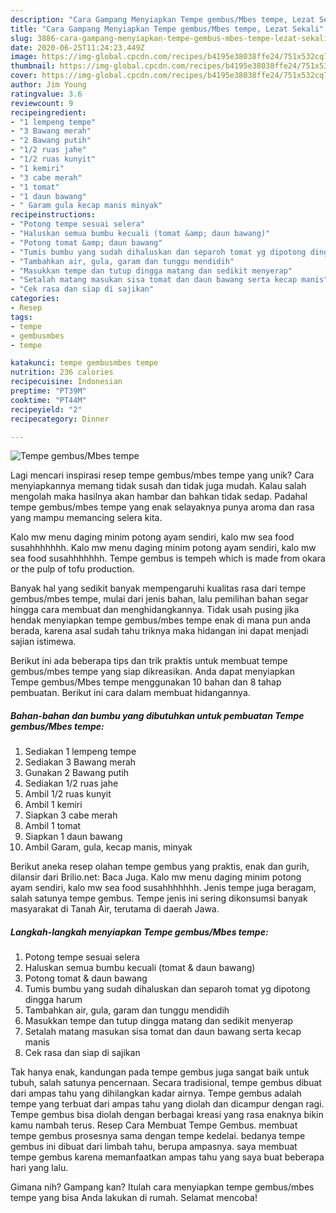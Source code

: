 ```yaml
---
description: "Cara Gampang Menyiapkan Tempe gembus/Mbes tempe, Lezat Sekali"
title: "Cara Gampang Menyiapkan Tempe gembus/Mbes tempe, Lezat Sekali"
slug: 3886-cara-gampang-menyiapkan-tempe-gembus-mbes-tempe-lezat-sekali
date: 2020-06-25T11:24:23.449Z
image: https://img-global.cpcdn.com/recipes/b4195e38038ffe24/751x532cq70/tempe-gembusmbes-tempe-foto-resep-utama.jpg
thumbnail: https://img-global.cpcdn.com/recipes/b4195e38038ffe24/751x532cq70/tempe-gembusmbes-tempe-foto-resep-utama.jpg
cover: https://img-global.cpcdn.com/recipes/b4195e38038ffe24/751x532cq70/tempe-gembusmbes-tempe-foto-resep-utama.jpg
author: Jim Young
ratingvalue: 3.6
reviewcount: 9
recipeingredient:
- "1 lempeng tempe"
- "3 Bawang merah"
- "2 Bawang putih"
- "1/2 ruas jahe"
- "1/2 ruas kunyit"
- "1 kemiri"
- "3 cabe merah"
- "1 tomat"
- "1 daun bawang"
- " Garam gula kecap manis minyak"
recipeinstructions:
- "Potong tempe sesuai selera"
- "Haluskan semua bumbu kecuali (tomat &amp; daun bawang)"
- "Potong tomat &amp; daun bawang"
- "Tumis bumbu yang sudah dihaluskan dan separoh tomat yg dipotong dingga harum"
- "Tambahkan air, gula, garam dan tunggu mendidih"
- "Masukkan tempe dan tutup dingga matang dan sedikit menyerap"
- "Setalah matang masukan sisa tomat dan daun bawang serta kecap manis"
- "Cek rasa dan siap di sajikan"
categories:
- Resep
tags:
- tempe
- gembusmbes
- tempe

katakunci: tempe gembusmbes tempe 
nutrition: 236 calories
recipecuisine: Indonesian
preptime: "PT39M"
cooktime: "PT44M"
recipeyield: "2"
recipecategory: Dinner

---
```



![Tempe gembus/Mbes tempe](https://img-global.cpcdn.com/recipes/b4195e38038ffe24/751x532cq70/tempe-gembusmbes-tempe-foto-resep-utama.jpg)

Lagi mencari inspirasi resep tempe gembus/mbes tempe yang unik? Cara menyiapkannya memang tidak susah dan tidak juga mudah. Kalau salah mengolah maka hasilnya akan hambar dan bahkan tidak sedap. Padahal tempe gembus/mbes tempe yang enak selayaknya punya aroma dan rasa yang mampu memancing selera kita.

Kalo mw menu daging minim potong ayam sendiri, kalo mw sea food susahhhhhhh. Kalo mw menu daging minim potong ayam sendiri, kalo mw sea food susahhhhhhh. Tempe gembus is tempeh which is made from okara or the pulp of tofu production.

Banyak hal yang sedikit banyak mempengaruhi kualitas rasa dari tempe gembus/mbes tempe, mulai dari jenis bahan, lalu pemilihan bahan segar hingga cara membuat dan menghidangkannya. Tidak usah pusing jika hendak menyiapkan tempe gembus/mbes tempe enak di mana pun anda berada, karena asal sudah tahu triknya maka hidangan ini dapat menjadi sajian istimewa.


Berikut ini ada beberapa tips dan trik praktis untuk membuat tempe gembus/mbes tempe yang siap dikreasikan. Anda dapat menyiapkan Tempe gembus/Mbes tempe menggunakan 10 bahan dan 8 tahap pembuatan. Berikut ini cara dalam membuat hidangannya.

<!--inarticleads1-->

##### Bahan-bahan dan bumbu yang dibutuhkan untuk pembuatan Tempe gembus/Mbes tempe:

1. Sediakan 1 lempeng tempe
1. Sediakan 3 Bawang merah
1. Gunakan 2 Bawang putih
1. Sediakan 1/2 ruas jahe
1. Ambil 1/2 ruas kunyit
1. Ambil 1 kemiri
1. Siapkan 3 cabe merah
1. Ambil 1 tomat
1. Siapkan 1 daun bawang
1. Ambil  Garam, gula, kecap manis, minyak


Berikut aneka resep olahan tempe gembus yang praktis, enak dan gurih, dilansir dari Brilio.net: Baca Juga. Kalo mw menu daging minim potong ayam sendiri, kalo mw sea food susahhhhhhh. Jenis tempe juga beragam, salah satunya tempe gembus. Tempe jenis ini sering dikonsumsi banyak masyarakat di Tanah Air, terutama di daerah Jawa. 

<!--inarticleads2-->

##### Langkah-langkah menyiapkan Tempe gembus/Mbes tempe:

1. Potong tempe sesuai selera
1. Haluskan semua bumbu kecuali (tomat &amp; daun bawang)
1. Potong tomat &amp; daun bawang
1. Tumis bumbu yang sudah dihaluskan dan separoh tomat yg dipotong dingga harum
1. Tambahkan air, gula, garam dan tunggu mendidih
1. Masukkan tempe dan tutup dingga matang dan sedikit menyerap
1. Setalah matang masukan sisa tomat dan daun bawang serta kecap manis
1. Cek rasa dan siap di sajikan


Tak hanya enak, kandungan pada tempe gembus juga sangat baik untuk tubuh, salah satunya pencernaan. Secara tradisional, tempe gembus dibuat dari ampas tahu yang dihilangkan kadar airnya. Tempe gembus adalah tempe yang terbuat dari ampas tahu yang diolah dan dicampur dengan ragi. Tempe gembus bisa diolah dengan berbagai kreasi yang rasa enaknya bikin kamu nambah terus. Resep Cara Membuat Tempe Gembus. membuat tempe gembus prosesnya sama dengan tempe kedelai. bedanya tempe gembus ini dibuat dari limbah tahu, berupa ampasnya. saya membuat tempe gembus karena memanfaatkan ampas tahu yang saya buat beberapa hari yang lalu. 

Gimana nih? Gampang kan? Itulah cara menyiapkan tempe gembus/mbes tempe yang bisa Anda lakukan di rumah. Selamat mencoba!
